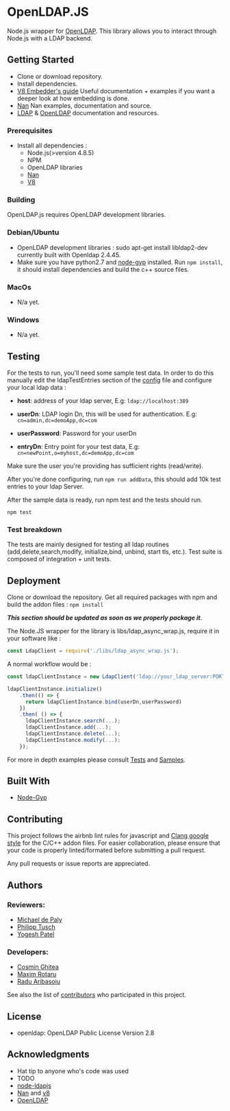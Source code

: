 # OpenLDAP.JS

Node.js wrapper for [OpenLDAP](https://github.com/openldap/openldap).
This library allows you to interact through Node.js with a LDAP backend.

## Getting Started

* Clone or download repository.
* Install dependencies.
* [V8 Embedder's guide](https://github.com/v8/v8/wiki/Embedder's-Guide) Useful documentation + examples if you want a deeper look at how    embedding is done.
* [Nan](https://github.com/nodejs/nan) Nan examples, documentation and source.
* [LDAP](https://www.ldap.com) & [OpenLDAP](http://www.openldap.org/) documentation and resources.


### Prerequisites

* Install all dependencies :
  * Node.js(>version 4.8.5)
  * NPM
  * OpenLDAP libraries
  * [Nan](https://github.com/nodejs/nan)
  * [V8](https://github.com/v8/v8) 


### Building

OpenLDAP.js requires OpenLDAP development libraries.

### Debian/Ubuntu

* OpenLDAP development libraries : sudo apt-get install libldap2-dev
  currently built with Openldap 2.4.45.
*  Make sure you have python2.7 and [node-gyp](https://www.npmjs.com/package/node-gyp) installed. Run `npm install`, it should install dependencies and build the c++ source files.



### MacOs
* N/a yet.

### Windows
* N/a yet.




## Testing

For the tests to run, you'll need some sample test data. In order to do this manually edit the ldapTestEntries section of the [config](./test/config.json) file and configure your local ldap data :

 * __host__: address of your ldap server, E.g: `ldap://localhost:389`

 * __userDn__: LDAP login Dn, this will be used for authentication. E.g: `cn=admin,dc=demoApp,dc=com`

 * __userPassword__: Password for your userDn
 
* __entryDn__: Entry point for your test data, E.g: `cn=newPoint,o=myhost,dc=demoApp,dc=com`

 Make sure the user you're providing has sufficient rights (read/write).

 After you're done configuring, run  `npm run addData`, this should add 10k test entries to your ldap Server.

After the sample data is ready, run npm test and the tests should run.

``` npm test ```

### Test breakdown

The tests are mainly designed for testing all ldap routines (add,delete,search,modify, initialize,bind, unbind, start tls, etc.).
Test suite is composed of integration + unit tests.

## Deployment


Clone or download the repository.
Get all required packages with npm and build the addon files :
  `npm install `


**_This section should be updated as soon as we properly package it_**.

The Node.JS wrapper for the library is libs/ldap_async_wrap.js, require it in your software like :
```javascript
const LdapClient = require('./libs/ldap_async_wrap.js');
```

A normal workflow would be :
```javascript
const ldapClientInstance = new LdapClient('ldap://your_ldap_server:PORT');

ldapClientInstance.initialize()
    .then(() => {
      return ldapClientInstance.bind(userDn,userPassword)
    })
    .then( () => {
      ldapClientInstance.search(...);
      ldapClientInstance.add(...);
      ldapClientInstance.delete(...);
      ldapClientInstance.modify(...);
    });
```

For more in depth examples please consult [Tests](./test) and [Samples](./sample).

## Built With

* [Node-Gyp](https://github.com/nodejs/node-gyp)

## Contributing
 This project follows  the airbnb lint rules for javascript and [Clang google style](https://clang.llvm.org/docs/ClangFormatStyleOptions.html) for the C/C++ addon files. For easier collaboration, please ensure that your code is properly linted/formated before submitting a pull request.

 Any pull requests or issue reports are appreciated.


## Authors

 ### Reviewers:
  - [Michael de Paly](https://github.com/mdepaly)
  - [Philipp Tusch](https://github.com/ptusch)
  - [Yogesh Patel](https://github.com/pately)
  

 ### Developers:
  - [Cosmin Ghitea](https://github.com/cosminghitea)
  - [Maxim Rotaru](https://github.com/MaximRotaru)
  - [Radu Aribasoiu](https://github.com/Radu94)
 

See also the list of [contributors](https://github.com/hufsm/openldapjs/graphs/contributors) who participated in this project.

## License

- openldap:   OpenLDAP Public License Version 2.8

## Acknowledgments

* Hat tip to anyone who's code was used
* TODO
* [node-ldapjs](https://github.com/mcavage/node-ldapjs)
* [Nan](https://github.com/nodejs/nan) and [v8](https://github.com/v8/v8) 
* [OpenLDAP](https://github.com/openldap/openldap)


